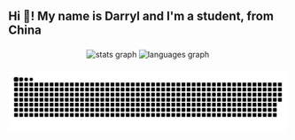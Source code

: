 <h2 align="left">Hi 👋! My name is Darryl and I'm a student, from China</h2>

###

<div align="center">
  <img src="https://github-readme-stats.vercel.app/api?username=DarrylXzq&hide_title=false&hide_rank=false&show_icons=true&include_all_commits=true&count_private=true&disable_animations=false&theme=dracula&locale=en&hide_border=false" height="150" alt="stats graph"  />
  <img src="https://github-readme-stats.vercel.app/api/top-langs?username=DarrylXzq&locale=en&hide_title=false&layout=compact&card_width=320&langs_count=5&theme=dracula&hide_border=false" height="150" alt="languages graph"  />
</div>

###

<img src="https://github.com/DarrylXzq/DarrylXzq/blob/output/snake.svg" alt="Snake animation" />

###
